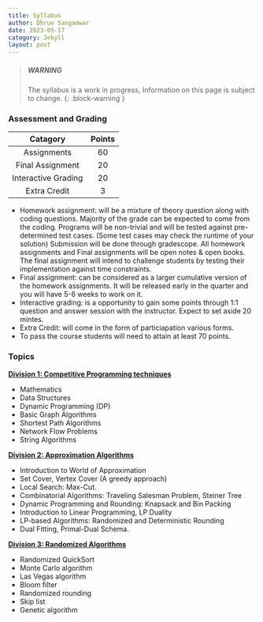 ```yaml
---
title: Syllabus
author: Dhruv Sangamwar
date: 2023-05-17
category: Jekyll
layout: post
---
```


> ##### WARNING
>
> The syllabus is a work in progress, Information on this page is subject to change.
> {: .block-warning }

### Assessment and Grading

<div class="table-wrapper" markdown="block">

|      Catagory       | Points |
| :-----------------: | :----: |
|     Assignments     |   60   |
|  Final Assignment   |   20   |
| Interactive Grading |   20   |
|    Extra Credit     |   3    |

</div>

- Homework assignment: will be a mixture of theory question along with coding questions. Majority of the grade can be expected to come from the coding.
  Programs will be non-trivial and will be tested against pre-determined test cases. (Some test cases may check the runtime of your solution) Submission will be done through gradescope.
  All homework assignments and Final assignments will be open notes & open books. The final assignment will intend to challenge students by testing their implementation against time constraints.
- Final assignment: can be considered as a larger cumulative version of the homework assignments. It will be released early in the quarter and you will have 5-6 weeks to work on it.
- Interactive grading: is a opportunity to gain some points through 1:1 question and answer session with the instructor. Expect to set aside 20 mintes.
- Extra Credit: will come in the form of particiapation various forms.
- To pass the course students will need to attain at least 70 points.

### Topics

**<span style="text-decoration:underline;">Division 1: Competitive Programming techniques</span>**

- Mathematics
- Data Structures
- Dynamic Programming (DP)
- Basic Graph Algorithms
- Shortest Path Algorithms
- Network Flow Problems
- String Algorithms

**<span style="text-decoration:underline;">Division 2: Approximation Algorithms</span>**

- Introduction to World of Approximation
- Set Cover, Vertex Cover (A greedy approach)
- Local Search: Max-Cut.
- Combinatorial Algorithms: Traveling Salesman Problem, Steiner Tree
- Dynamic Programming and Rounding: Knapsack and Bin Packing
- Introduction to Linear Programming, LP Duality
- LP-based Algorithms: Randomized and Deterministic Rounding
- Dual Fitting, Primal-Dual Schema.

**<span style="text-decoration:underline;">Division 3: Randomized Algorithms</span>**

- Randomized QuickSort
- Monte Carlo algorithm
- Las Vegas algorithm
- Bloom filter
- Randomized rounding
- Skip list
- Genetic algorithm
